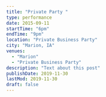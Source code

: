 ```yaml
---
title: "Private Party "
type: performance
date: 2015-09-11
startTime: "6pm"
endTime: "9pm"
location: "Private Business Party"
city: "Marion, IA"
venues:
  - "Marion"
  - "Private Business Party"
description: "Text about this post"
publishDate: 2019-11-30
lastMod: 2019-11-30
draft: false
---
```

